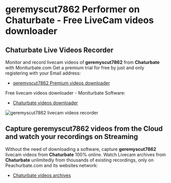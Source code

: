 # geremyscut7862 Performer on Chaturbate - Free LiveCam videos downloader

## Chaturbate Live Videos Recorder

Monitor and record livecam videos of **geremyscut7862** from **Chaturbate** with Moniturbate.com
Get a premium trial for free by just and only registering with your Email address:
* [geremyscut7862 Premium videos downloader](https://moniturbate.com/request-demo-licence-key.html)

Free livecam videos downloader - Moniturbate Software:
* [Chaturbate videos downloader](https://moniturbate.com/moniturbate-download-software.html)

![geremyscut7862 livecam videos recorder](https://peachurnet.com/templates/moniturbate-software.png)


## Capture geremyscut7862 videos from the Cloud and watch your recordings on Streaming

Without the need of downloading a software, capture **geremyscut7862** livecam videos from **Chaturbate** 100% online.
Watch Livecam archives from **Chaturbate** unlimitedly from thousands of existing recordings, only on Peachurbate.com and its websites network:
* [Chaturbate videos archives](https://peachurnet.com/)